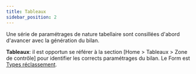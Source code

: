```yaml
---
title: Tableaux
sidebar_position: 2
---
```


Une série de paramétrages de nature tabellaire sont consillées d'abord d'avancer avec la génération du bilan.

**Tableaux**: il est opportun se référer à la section [Home > Tableaux > Zone de contrôle] pour identifier les corrects paramétrages du bilan. Le Form est  [Types réclassement](/docs/configurations/tables/controlling/reporting).






